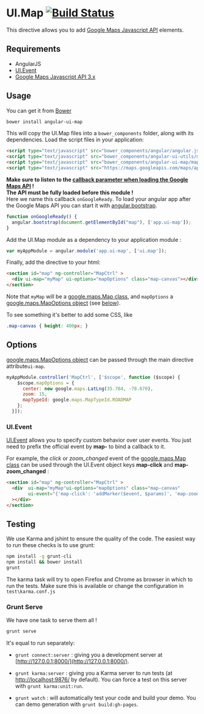 # UI.Map [![Build Status](https://secure.travis-ci.org/angular-ui/ui-map.png)](http://travis-ci.org/angular-ui/ui-map)

This directive allows you to add [Google Maps Javascript API](https://developers.google.com/maps/) elements.

## Requirements

- AngularJS
- [UI.Event](https://github.com/angular-ui/ui-utils/blob/master/modules/event/event.js)
- [Google Maps Javascript API 3.x](https://developers.google.com/maps/documentation/javascript/)

## Usage

You can get it from [Bower](http://bower.io/)

```sh
bower install angular-ui-map
```  

This will copy the UI.Map files into a `bower_components` folder, along with its dependencies. Load the script files in your application:

```html
<script type="text/javascript" src="bower_components/angular/angular.js"></script>
<script type="text/javascript" src="bower_components/angular-ui-utils/modules/event/event.js"></script>
<script type="text/javascript" src="bower_components/angular-ui-map/map.js"></script>
<script type="text/javascript" src="https://maps.googleapis.com/maps/api/js?v=3.exp&sensor=false&callback=onGoogleReady"></script>
```

__Make sure to listen to the [callback parameter when loading the Google Maps API](https://developers.google.com/maps/documentation/javascript/examples/map-simple-async) !   
The API must be fully loaded before this module !__  
Here we name this callback `onGoogleReady`. To load your angular app after the Google Maps API you can start it with [angular.bootstrap](http://docs.angularjs.org/api/angular.bootstrap). 

```javascript
function onGoogleReady() {
  angular.bootstrap(document.getElementById("map"), ['app.ui-map']);
}
```

Add the UI.Map module as a dependency to your application module :

```javascript
var myAppModule = angular.module('app.ui-map', ['ui.map']);  
```

Finally, add the directive to your html:

```html
<section id="map" ng-controller="MapCtrl" >
  <div ui-map="myMap" ui-options="mapOptions" class="map-canvas"></div>
</section>
```
Note that `myMap` will be a [google.maps.Map class](https://developers.google.com/maps/documentation/javascript/reference#Map), and `mapOptions` a [google.maps.MapOptions object](https://developers.google.com/maps/documentation/javascript/reference#MapOptions) (see [below](#options)).

To see something it's better to add some CSS, like

```css
.map-canvas { height: 400px; }
```

## Options

[google.maps.MapOptions object](https://developers.google.com/maps/documentation/javascript/reference#MapOptions) can be passed through the main directive attribute`ui-map`.

```javascript
myAppModule.controller('MapCtrl', ['$scope', function ($scope) {
    $scope.mapOptions = {
      center: new google.maps.LatLng(35.784, -78.670),
      zoom: 15,
      mapTypeId: google.maps.MapTypeId.ROADMAP
    };
  }]);
```

### UI.Event

[UI.Event](http://angular-ui.github.io/ui-utils/#/event) allows you to specify custom behavior over user events. You just need to prefix the official event by __map-__ to bind a callback to it.  

For example, the _click_ or *zoom_changed* event of the [google.maps.Map class](https://developers.google.com/maps/documentation/javascript/reference#Map) can be used through the UI.Event object keys __map-click__ and **map-zoom_changed** :

```html
<section id="map" ng-controller="MapCtrl" >
  <div  ui-map="myMap"ui-options="mapOptions" class="map-canvas" 
        ui-event="{'map-click': 'addMarker($event, $params)', 'map-zoom_changed': 'setZoomMessage(myMap.getZoom())' }"
  ></div>
</section>
```


## Testing

We use Karma and jshint to ensure the quality of the code.  The easiest way to run these checks is to use grunt:

```sh
npm install -g grunt-cli
npm install && bower install
grunt
```

The karma task will try to open Firefox and Chrome as browser in which to run the tests.  Make sure this is available or change the configuration in `test\karma.conf.js`


### Grunt Serve

We have one task to serve them all !

```sh
grunt serve
```

It's equal to run separately:

* `grunt connect:server` : giving you a development server at [http://127.0.0.1:8000/](http://127.0.0.1:8000/).

* `grunt karma:server` : giving you a Karma server to run tests (at [http://localhost:9876/](http://localhost:9876/) by default). You can force a test on this server with `grunt karma:unit:run`.

* `grunt watch` : will automatically test your code and build your demo.  You can demo generation with `grunt build:gh-pages`.
